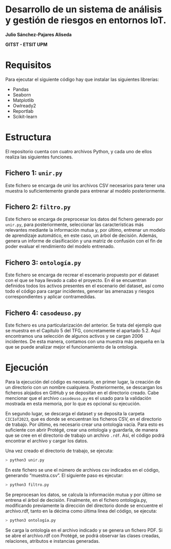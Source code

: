 # Desarrollo de un sistema de análisis y gestión de riesgos en entornos IoT.

**Julio Sánchez-Pajares Aliseda**

**GITST - ETSIT UPM**

# Requisitos
Para ejecutar el siguiente código hay que instalar las siguientes librerías:
- Pandas
- Seaborn
- Matplotlib
- Owlready2
- Reportlab
- Scikit-learn

# Estructura

El repositorio cuenta con cuatro archivos Python, y cada uno de ellos realiza las siguientes funciones.

## Fichero 1: `unir.py`
Este fichero se encarga de unir los archivos CSV necesarios para tener una muestra lo suficientemente grande para entrenar al modelo posteriormente.

## Fichero 2: `filtro.py`
Este fichero se encarga de preprocesar los datos del fichero generado por `unir.py`, para posteriormente, seleccionar las características más relevantes mediante la información mutua y, por último, entrenar un modelo de aprendizaje automático, en este caso, un árbol de decisión. Además, genera un informe de clasificación y una matriz de confusión con el fin de poder evaluar el rendimiento del modelo entrenado.

## Fichero 3: `ontología.py`
Este fichero se encarga de recrear el escenario propuesto por el dataset con el que se haya llevado a cabo el proyecto. En él se encuentran definidos todos los activos presentes en el escenario del dataset, así como todo el código para cargar incidentes, generar las amenazas y riesgos correspondientes y aplicar contramedidas. 

## Fichero 4: `casodeuso.py`
Este fichero es una particularización del anterior. Se trata del ejemplo que se muestra en el Capítulo 5 del TFG, concretamente el apartado 5.2. Aquí encontramos una selección de algunos activos y se cargan 2006 incidentes. De esta manera, contamos con una muestra más pequeña en la que se puede analizar mejor el funcionamiento de la ontología.

# Ejecución

Para la ejecución del código es necesario, en primer lugar, la creación de un directorio con un nombre cualquiera. Posteriormente, se descargan los ficheros alojados en GitHub y se depositan en el directorio creado. Cabe mencionar que el archivo `casodeuso.py` es el usado para la validación mostrada en esta memoria, por lo que es opcional su ejecución.

En segundo lugar, se descarga el dataset y se deposita la carpeta `CICIoT2023`, que es donde se encuentran los ficheros CSV, en el directorio de trabajo. Por último, es necesario crear una ontología vacía. Para esto es suficiente con abrir Protégé, crear una ontología y guardarla, de manera que se cree en el directorio de trabajo un archivo `.rdf`. Así, el código podrá encontrar el archivo y cargar los datos.

Una vez creado el directorio de trabajo, se ejecuta:

```bash
> python3 unir.py
```
En este fichero se une el número de archivos csv indicados en el código, generando “muestra.csv”.
El siguiente paso es ejecutar:
```bash
> python3 filtro.py
```
Se preprocesan los datos, se calcula la información mutua y por último se entrena el árbol de decisión.
Finalmente, en el fichero ontología.py, modificando previamente la dirección del directorio donde se encuentre el archivo.rdf, tanto en la décima como última línea del código, se ejecuta:
```bash
> python3 ontología.py
```
Se carga la ontología en el archivo indicado y se genera un fichero PDF.
Si se abre el archivo.rdf con Protégé, se podrá observar las clases creadas, relaciones, atributos e instancias generadas.


